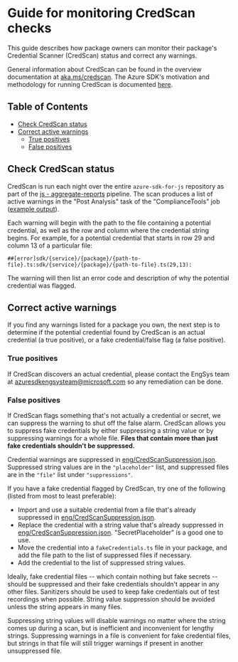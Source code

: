 # Guide for monitoring CredScan checks

This guide describes how package owners can monitor their package's Credential Scanner (CredScan) status and correct
any warnings.

General information about CredScan can be found in the overview documentation at [aka.ms/credscan][credscan_doc]. The
Azure SDK's motivation and methodology for running CredScan is documented [here][devops_doc].

## Table of Contents
- [Check CredScan status](#check-credscan-status)
- [Correct active warnings](#correct-active-warnings)
  - [True positives](#true-positives)
  - [False positives](#false-positives)

## Check CredScan status

CredScan is run each night over the entire `azure-sdk-for-js` repository as part of the
[js - aggregate-reports][aggregate_reports] pipeline. The scan produces a list of active warnings in the "Post
Analysis" task of the "ComplianceTools" job ([example output][credscan_output]).

Each warning will begin with the path to the file containing a potential credential, as well as the row and column where
the credential string begins. For example, for a potential credential that starts in row 29 and column 13 of a
particular file:
```
##[error]sdk/{service}/{package}/{path-to-file}.ts:sdk/{service}/{package}/{path-to-file}.ts(29,13):
```

The warning will then list an error code and description of why the potential credential was flagged.

## Correct active warnings

If you find any warnings listed for a package you own, the next step is to determine if the potential credential found
by CredScan is an actual credential (a true positive), or a fake credential/false flag (a false positive).

### True positives

If CredScan discovers an actual credential, please contact the EngSys team at azuresdkengsysteam@microsoft.com so any
remediation can be done.

### False positives

If CredScan flags something that's not actually a credential or secret, we can suppress the warning to shut off the
false alarm. CredScan allows you to suppress fake credentials by either suppressing a string value or by suppressing
warnings for a whole file. **Files that contain more than just fake credentials shouldn't be suppressed.**

Credential warnings are suppressed in [eng/CredScanSuppression.json][suppression_file]. Suppressed string values are in
the `"placeholder"` list, and suppressed files are in the `"file"` list under `"suppressions"`.

If you have a fake credential flagged by CredScan, try one of the following (listed from most to least preferable):
  - Import and use a suitable credential from a file that's already suppressed in [eng/CredScanSuppression.json][suppression_file].
  - Replace the credential with a string value that's already suppressed in [eng/CredScanSuppression.json][suppression_file]. "SecretPlaceholder" is a good one to use.
  - Move the credential into a `fakeCredentials.ts` file in your package, and add the file path to the list of suppressed files if necessary.
  - Add the credential to the list of suppressed string values.

Ideally, fake credential files -- which contain nothing but fake secrets -- should be suppressed and their fake
credentials shouldn't appear in any other files. Sanitizers should be used to keep fake credentials out of test
recordings when possible. String value suppression should be avoided unless the string appears in many files.

Suppressing string values will disable warnings no matter where the string comes up during a scan, but is inefficient
and inconvenient for lengthy strings. Suppressing warnings in a file is convenient for fake credential files, but
strings in that file will still trigger warnings if present in another unsuppressed file.

[aggregate_reports]: https://dev.azure.com/azure-sdk/internal/_build?definitionId=1394&_a=summary
[credscan_doc]: https://aka.ms/credscan
[credscan_output]: https://dev.azure.com/azure-sdk/internal/_build/results?buildId=1326164&view=logs&j=3b141548-98d7-5be1-7ef8-eeb08ca02972&t=7989ab4d-bdd3-5239-37e1-e3681bbc7025&l=49
[devops_doc]: https://dev.azure.com/azure-sdk/internal/_wiki/wikis/internal.wiki/413/Credential-Scan-Step-in-Pipeline
[suppression_file]: https://github.com/Azure/azure-sdk-for-js/blob/main/eng/CredScanSuppression.json
